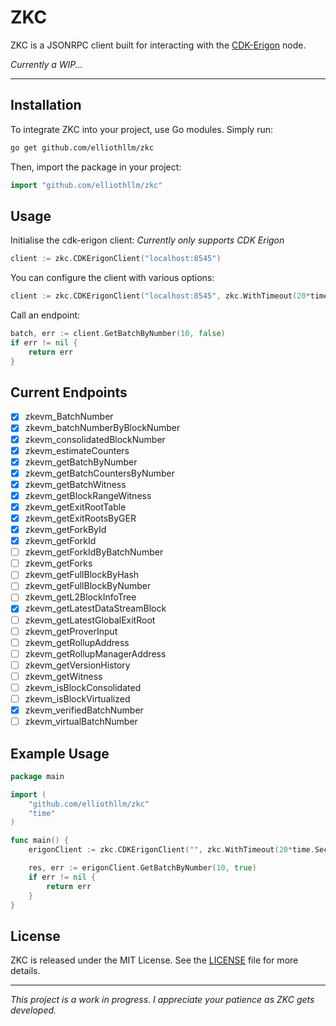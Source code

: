# ZKC

ZKC is a JSONRPC client built for interacting with the [CDK-Erigon](https://github.com/0xPolygonHermez/cdk-erigon) node.

_Currently a WIP..._

***

## Installation

To integrate ZKC into your project, use Go modules. Simply run:

```bash
go get github.com/elliothllm/zkc
```

Then, import the package in your project:

```go
import "github.com/elliothllm/zkc"
```

## Usage

Initialise the cdk-erigon client: _Currently only supports CDK Erigon_

```go
client := zkc.CDKErigonClient("localhost:8545")
```

You can configure the client with various options:

```go
client := zkc.CDKErigonClient("localhost:8545", zkc.WithTimeout(20*time.Second), zkc.WithMaxRetries(3, 5*time.Second))
```

Call an endpoint:

```go
batch, err := client.GetBatchByNumber(10, false)
if err != nil {
    return err
}
```

## Current Endpoints

- [x] zkevm_BatchNumber
- [x] zkevm_batchNumberByBlockNumber
- [x] zkevm_consolidatedBlockNumber
- [x] zkevm_estimateCounters 
- [x] zkevm_getBatchByNumber
- [x] zkevm_getBatchCountersByNumber 
- [x] zkevm_getBatchWitness 
- [x] zkevm_getBlockRangeWitness 
- [x] zkevm_getExitRootTable 
- [x] zkevm_getExitRootsByGER 
- [x] zkevm_getForkById 
- [x] zkevm_getForkId 
- [ ] zkevm_getForkIdByBatchNumber 
- [ ] zkevm_getForks 
- [ ] zkevm_getFullBlockByHash 
- [ ] zkevm_getFullBlockByNumber 
- [ ] zkevm_getL2BlockInfoTree 
- [x] zkevm_getLatestDataStreamBlock 
- [ ] zkevm_getLatestGlobalExitRoot 
- [ ] zkevm_getProverInput 
- [ ] zkevm_getRollupAddress 
- [ ] zkevm_getRollupManagerAddress 
- [ ] zkevm_getVersionHistory 
- [ ] zkevm_getWitness 
- [ ] zkevm_isBlockConsolidated 
- [ ] zkevm_isBlockVirtualized 
- [x] zkevm_verifiedBatchNumber 
- [ ] zkevm_virtualBatchNumber

## Example Usage

```go
package main

import (
    "github.com/elliothllm/zkc"
    "time"
)

func main() {
	erigonClient := zkc.CDKErigonClient("", zkc.WithTimeout(20*time.Second), zkc.WithMaxRetries(3, 5*time.Second))

	res, err := erigonClient.GetBatchByNumber(10, true)
	if err != nil {
		return err
	}
}
```

## License

ZKC is released under the MIT License. See the [LICENSE](LICENSE) file for more details.

***

_This project is a work in progress. I appreciate your patience as ZKC gets developed._